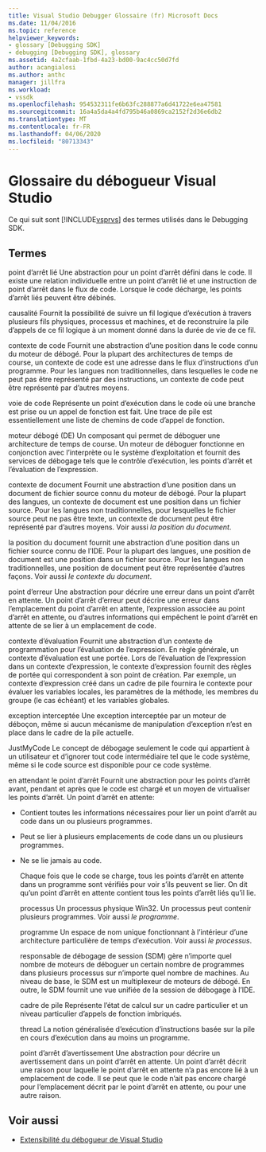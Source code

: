 ```yaml
---
title: Visual Studio Debugger Glossaire (fr) Microsoft Docs
ms.date: 11/04/2016
ms.topic: reference
helpviewer_keywords:
- glossary [Debugging SDK]
- debugging [Debugging SDK], glossary
ms.assetid: 4a2cfaab-1fbd-4a23-bd00-9ac4cc50d7fd
author: acangialosi
ms.author: anthc
manager: jillfra
ms.workload:
- vssdk
ms.openlocfilehash: 954532311fe6b63fc288877a6d41722e6ea47581
ms.sourcegitcommit: 16a4a5da4a4fd795b46a0869ca2152f2d36e6db2
ms.translationtype: MT
ms.contentlocale: fr-FR
ms.lasthandoff: 04/06/2020
ms.locfileid: "80713343"
---
```

# <a name="visual-studio-debugger-glossary"></a>Glossaire du débogueur Visual Studio
Ce qui suit sont [!INCLUDE[vsprvs](../../../code-quality/includes/vsprvs_md.md)] des termes utilisés dans le Debugging SDK.

## <a name="terms"></a>Termes
 point d’arrêt lié Une abstraction pour un point d’arrêt défini dans le code. Il existe une relation individuelle entre un point d’arrêt lié et une instruction de point d’arrêt dans le flux de code. Lorsque le code décharge, les points d’arrêt liés peuvent être débinés.

 causalité Fournit la possibilité de suivre un fil logique d’exécution à travers plusieurs fils physiques, processus et machines, et de reconstruire la pile d’appels de ce fil logique à un moment donné dans la durée de vie de ce fil.

 contexte de code Fournit une abstraction d’une position dans le code connu du moteur de débogé. Pour la plupart des architectures de temps de course, un contexte de code est une adresse dans le flux d’instructions d’un programme. Pour les langues non traditionnelles, dans lesquelles le code ne peut pas être représenté par des instructions, un contexte de code peut être représenté par d’autres moyens.

 voie de code Représente un point d’exécution dans le code où une branche est prise ou un appel de fonction est fait. Une trace de pile est essentiellement une liste de chemins de code d’appel de fonction.

 moteur débogé (DE) Un composant qui permet de déboguer une architecture de temps de course. Un moteur de déboguer fonctionne en conjonction avec l’interprète ou le système d’exploitation et fournit des services de débogage tels que le contrôle d’exécution, les points d’arrêt et l’évaluation de l’expression.

 contexte de document Fournit une abstraction d’une position dans un document de fichier source connu du moteur de débogé. Pour la plupart des langues, un contexte de document est une position dans un fichier source. Pour les langues non traditionnelles, pour lesquelles le fichier source peut ne pas être texte, un contexte de document peut être représenté par d’autres moyens. Voir aussi *la position du document*.

 la position du document fournit une abstraction d’une position dans un fichier source connu de l’IDE. Pour la plupart des langues, une position de document est une position dans un fichier source. Pour les langues non traditionnelles, une position de document peut être représentée d’autres façons. Voir aussi *le contexte du document*.

 point d’erreur Une abstraction pour décrire une erreur dans un point d’arrêt en attente. Un point d’arrêt d’erreur peut décrire une erreur dans l’emplacement du point d’arrêt en attente, l’expression associée au point d’arrêt en attente, ou d’autres informations qui empêchent le point d’arrêt en attente de se lier à un emplacement de code.

 contexte d’évaluation Fournit une abstraction d’un contexte de programmation pour l’évaluation de l’expression. En règle générale, un contexte d’évaluation est une portée. Lors de l’évaluation de l’expression dans un contexte d’expression, le contexte d’expression fournit des règles de portée qui correspondent à son point de création. Par exemple, un contexte d’expression créé dans un cadre de pile fournira le contexte pour évaluer les variables locales, les paramètres de la méthode, les membres du groupe (le cas échéant) et les variables globales.

 exception interceptée Une exception interceptée par un moteur de déboçon, même si aucun mécanisme de manipulation d’exception n’est en place dans le cadre de la pile actuelle.

 JustMyCode Le concept de débogage seulement le code qui appartient à un utilisateur et d’ignorer tout code intermédiaire tel que le code système, même si le code source est disponible pour ce code système.

 en attendant le point d’arrêt Fournit une abstraction pour les points d’arrêt avant, pendant et après que le code est chargé et un moyen de virtualiser les points d’arrêt. Un point d’arrêt en attente:

- Contient toutes les informations nécessaires pour lier un point d’arrêt au code dans un ou plusieurs programmes.

- Peut se lier à plusieurs emplacements de code dans un ou plusieurs programmes.

- Ne se lie jamais au code.

  Chaque fois que le code se charge, tous les points d’arrêt en attente dans un programme sont vérifiés pour voir s’ils peuvent se lier. On dit qu’un point d’arrêt en attente contient tous les points d’arrêt liés qu’il lie.

  processus Un processus physique Win32. Un processus peut contenir plusieurs programmes. Voir aussi *le programme*.

  programme Un espace de nom unique fonctionnant à l’intérieur d’une architecture particulière de temps d’exécution. Voir aussi *le processus*.

  responsable de débogage de session (SDM) gère n’importe quel nombre de moteurs de déboguer un certain nombre de programmes dans plusieurs processus sur n’importe quel nombre de machines. Au niveau de base, le SDM est un multiplexeur de moteurs de débogé. En outre, le SDM fournit une vue unifiée de la session de débogage à l’IDE.

  cadre de pile Représente l’état de calcul sur un cadre particulier et un niveau particulier d’appels de fonction imbriqués.

  thread La notion généralisée d’exécution d’instructions basée sur la pile en cours d’exécution dans au moins un programme.

  point d’arrêt d’avertissement Une abstraction pour décrire un avertissement dans un point d’arrêt en attente. Un point d’arrêt décrit une raison pour laquelle le point d’arrêt en attente n’a pas encore lié à un emplacement de code. Il se peut que le code n’ait pas encore chargé pour l’emplacement décrit par le point d’arrêt en attente, ou pour une autre raison.

## <a name="see-also"></a>Voir aussi
- [Extensibilité du débogueur de Visual Studio](../../../extensibility/debugger/visual-studio-debugger-extensibility.md)
